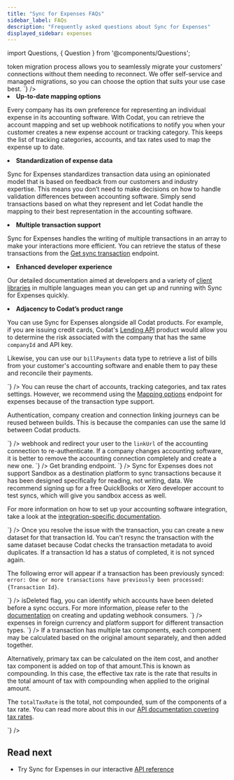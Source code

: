 ```yaml
---
title: "Sync for Expenses FAQs"
sidebar_label: FAQs
description: "Frequently asked questions about Sync for Expenses"
displayed_sidebar: expenses
---
```


import Questions, { Question } from '@components/Questions';

<Questions>
	<Question
		question="Where can I see a roadmap for integration and feature support for Sync for Expenses?"
		answer={`
Codat does not currently publish a public product roadmap. If you would like to learn more about upcoming product releases, speak to your Codat contact.
		`}
	/>
	<Question
		question="How can I migrate our in-house integration to Codat?"
		answer={`
Our <a href="https://docs.codat.io/get-started/migration">token migration process</a> allows you to seamlessly migrate your customers' connections without them needing to reconnect. We offer self-service and managed migrations, so you can choose the option that suits your use case best. 
		`}
	/>
	<Question
		question="Why should I move our existing accounting integrations to Sync for Expenses?"
		answer={`
Moving your existing integrations to Sync for Expenses lets you leverage the following benefits:

<ol>

<li><b>Up-to-date mapping options</b></li>

<p>Every company has its own preference for representing an individual expense in its accounting software. With Codat, you can retrieve the account mapping and set up webhook notifications to notify you when your customer creates a new expense account or tracking category. This keeps the list of tracking categories, accounts, and tax rates used to map the expense up to date.</p>

<li><b>Standardization of expense data</b></li>

<p>Sync for Expenses standardizes transaction data using an opinionated model that is based on feedback from our customers and industry expertise. This means you don’t need to make decisions on how to handle validation differences between accounting software. Simply send transactions based on what they represent and let Codat handle the mapping to their best representation in the accounting software.</p>

<li><b>Multiple transaction support</b></li>

<p>Sync for Expenses handles the writing of multiple transactions in an array to make your interactions more efficient. You can retrieve the status of these transactions from the <a href="https://docs.codat.io/sync-for-expenses-api#/operations/get-sync-transaction">Get sync transaction</a> endpoint.</p>

<li><b>Enhanced developer experience</b></li>

<p>Our detailed documentation aimed at developers and a variety of <a href="/get-started/libraries">client libraries</a> in multiple languages mean you can get up and running with Sync for Expenses quickly.</p>

<li><b>Adjacency to Codat’s product range</b></li>

<p>You can use Sync for Expenses alongside all Codat products. For example, if you are issuing credit cards, Codat's <a href="https://docs.codat.io/lending/overview" target="_blank">Lending API</a> product would allow you to determine the risk associated with the company that has the same <code>companyId</code> and API key.</p>

<p>Likewise, you can use our <code>billPayments</code> data type to retrieve a list of bills from your customer's accounting software and enable them to pay these and reconcile their payments.</p>

</ol>
		`}
	/>
	<Question
		question="What can we reuse from our existing Codat build for Sync for Expenses?"
		answer={`
<p>You can reuse the chart of accounts, tracking categories, and tax rates settings. However, we recommend using the <a href="https://docs.codat.io/sync-for-expenses-api#/operations/get-mapping-options">Mapping options</a> endpoint for expenses because of the transaction type support.</p>
<p>Authentication, company creation and connection linking journeys can be reused between builds. This is because the companies can use the same Id between Codat products.</p>
		`}
	/>
	<Question
		question="How do I reconnect a company?"
		answer={`
If a user disconnects, you can use a <a href="https://docs.codat.io/using-the-api/webhooks/event-types">webhook</a> and redirect your user to the <code>linkUrl</code> of the accounting connection to re-authenticate. If a company changes accounting software, it is better to remove the accounting connection completely and create a new one. 
		`}
	/>
	<Question
		question="Where can I find logo files for the accounting software supported by Sync for Expenses?"
		answer={`
If you want to use the accounting software logos in your user interface, you can get these via our <a href="https://docs.codat.io/platform-api#/operations/get-integrations-branding">Get branding</a> endpoint. 
		`}
	/>	
	<Question
		question="Can I use the Sandbox account to test a sync when implementing Sync for Expenses?"
		answer={`
<p>Sync for Expenses does not support Sandbox as a destination platform to sync transactions because it has been designed specifically for reading, not writing, data. We recommend signing up for a free QuickBooks or Xero developer account to test syncs, which will give you sandbox access as well.</p>
<p>For more information on how to set up your accounting software integration, take a look at the <a href="https://docs.codat.io/integrations/accounting/overview">integration-specific documentation</a>.</p>
		`}
	/>
	<Question
		question="How can I resync a failed transaction when I resolve the issue with the transaction?"
		answer={`
<p>Once you resolve the issue with the transaction, you can create a new dataset for that transaction Id. You can't resync the transaction with the same dataset because Codat checks the transaction metadata to avoid duplicates. If a transaction Id has a status of completed, it is not synced again.</p>
<p>The following error will appear if a transaction has been previously synced: <code>error: One or more transactions have previously been processed: {Transaction Id}</code>.</p>
		`}
	/>
	<Question
		question="How can I detect if an expense account has been deactivated?"
		answer={`
You can create a webhook consumer in the Codat portal to inform you when the chart of accounts has been changed. By querying the Chart of Accounts data type and using the <code>isDeleted</code> flag, you can identify which accounts have been deleted before a sync occurs. For more information, please refer to the <a href="https://docs.codat.io/using-the-api/webhooks/overview">documentation</a> on creating and updating webhook consumers.
		`}
	/>
	<Question
		question="Am I able to update an attachment when I have already synced the expense transaction?"
		answer={`
Codat writes attachments synchronously to the expense transactions. To update any of these documents, you need to remove the attachment directly from the accounting software. Next, you need to upload the correct document either directly to the accounting software or using Sync for Expenses. When using Sync for Expenses, you benefit from its support for multiple attachments. 
		`}
	/>  
	<Question
		question="How do you handle transactions in foreign currency?"
		answer={`
Sync for Expenses validates each expense transaction involving foreign currency. We ensure that the combination of participating currencies will be accepted by the target accounting software as a valid expense. You can read more about <a href="https://docs.codat.io/expenses/fx-management">expenses in foreign currency</a> and platform support for different transaction types. 
		`}
	/> 
	<Question
		question="What is the difference between effectiveTaxRate and totalTaxRate?"
		answer={`
<p>If a transaction has multiple tax components, each component may be calculated based on the original amount separately, and then added together.</p>
<p>Alternatively, primary tax can be calculated on the item cost, and another tax component is added on top of that amount.This is known as compounding. In this case, the effective tax rate is the rate that results in the total amount of tax with compounding when applied to the original amount.</p>
<p>The <code>totalTaxRate</code> is the total, not compounded, sum of the components of a tax rate. You can read more about this in our <a href="https://docs.codat.io/accounting-api#/schemas/TaxRate#tax-components">API documentation covering tax rates</a>.</p>
		`}
	/> 
	<Question
		question="Is the transaction Id unique to each connected company?"
		answer={`
Each transaction Id is unique to a client's company but they aren't unique across connections. In Codat, it's only possible to have a single accounting connection per company. If a company wants to swap their accounting software or would like to link to a different entity, we recommend creating a new company.
		`}
	/>
</Questions>

## Read next

* Try Sync for Expenses in our interactive [API reference](/sync-for-expenses-api#/)